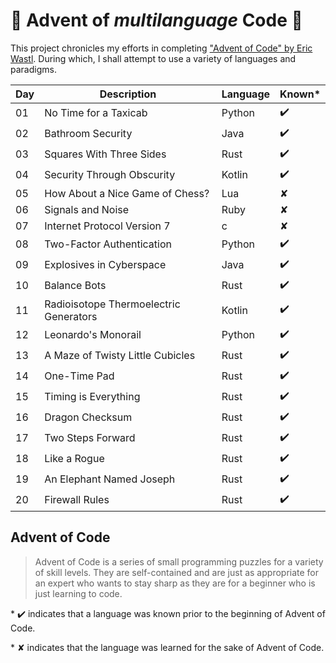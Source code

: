 # :christmas_tree: Advent of *multilanguage* Code :christmas_tree:

This project chronicles my efforts in completing ["Advent of Code" by Eric Wastl](http://adventofcode.com/2016).
During which, I shall attempt to use a variety of languages and paradigms.

| Day | Description                            | Language | Known* |
| --- | -------------------------------------- | -------- | ------ |
| 01  | No Time for a Taxicab                  | Python   | ✔️      |
| 02  | Bathroom Security                      | Java     | ✔️      |
| 03  | Squares With Three Sides               | Rust     | ✔️      |
| 04  | Security Through Obscurity             | Kotlin   | ✔️      |
| 05  | How About a Nice Game of Chess?        | Lua      | ✘      |
| 06  | Signals and Noise                      | Ruby     | ✘      |
| 07  | Internet Protocol Version 7            | c        | ✘      |
| 08  | Two-Factor Authentication              | Python   | ✔️      |
| 09  | Explosives in Cyberspace               | Java     | ✔️      |
| 10  | Balance Bots                           | Rust     | ✔️      |
| 11  | Radioisotope Thermoelectric Generators | Kotlin   | ✔️      |
| 12  | Leonardo's Monorail                    | Python   | ✔️      |
| 13  | A Maze of Twisty Little Cubicles       | Rust     | ✔️      |
| 14  | One-Time Pad                           | Rust     | ✔️      |
| 15  | Timing is Everything                   | Rust     | ✔️      |
| 16  | Dragon Checksum                        | Rust     | ✔️      |
| 17  | Two Steps Forward                      | Rust     | ✔️      |
| 18  | Like a Rogue                           | Rust     | ✔️      |
| 19  | An Elephant Named Joseph               | Rust     | ✔️      |
| 20  | Firewall Rules                         | Rust     | ✔️      |

## Advent of Code

>Advent of Code is a series of small programming puzzles for a variety of skill levels. They are self-contained and are just as appropriate for an expert who wants to stay sharp as they are for a beginner who is just learning to code.

\* ✔️ indicates that a language was known prior to the beginning of Advent of Code.

\* ✘ indicates that the language was learned for the sake of Advent of Code.

